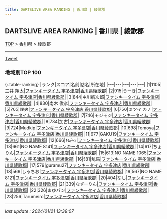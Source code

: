 ```yaml
---
title: DARTSLIVE AREA RANKING | 香川県 | 綾歌郡
---
```

## DARTSLIVE AREA RANKING | 香川県 | 綾歌郡

[TOP](/darts/rank/) > [香川県](/darts/rank/香川県/) > 綾歌郡

___

<a href="https://twitter.com/share?ref_src=twsrc%5Etfw" data-text="DARTSLIVE AREA RANKING | 香川県綾歌郡" class="twitter-share-button" data-via="DARTSLIVE" data-hashtags="DARTSLIVE" data-related="DARTSLIVE" data-show-count="false">Tweet</a>

### 地域別TOP 100

{:.table-ranking}
|ランク|スコア|名前|店名|所在地|
|---|---|---|---|---|
|1|1105|三井 翔太|<a href="https://search.dartslive.com/jp/shop/501bb2641f0448270d9b047a20a7ba1e">ファンキータイム 宇多津店</a>|<a href="/darts/rank/香川県/綾歌郡">香川県綾歌郡</a>|
|2|915|うーき|<a href="https://search.dartslive.com/jp/shop/501bb2641f0448270d9b047a20a7ba1e">ファンキータイム 宇多津店</a>|<a href="/darts/rank/香川県/綾歌郡">香川県綾歌郡</a>|
|3|844|中川航次郎|<a href="https://search.dartslive.com/jp/shop/501bb2641f0448270d9b047a20a7ba1e">ファンキータイム 宇多津店</a>|<a href="/darts/rank/香川県/綾歌郡">香川県綾歌郡</a>|
|4|830|南木 俊彦|<a href="https://search.dartslive.com/jp/shop/501bb2641f0448270d9b047a20a7ba1e">ファンキータイム 宇多津店</a>|<a href="/darts/rank/香川県/綾歌郡">香川県綾歌郡</a>|
|5|765|理央|<a href="https://search.dartslive.com/jp/shop/501bb2641f0448270d9b047a20a7ba1e">ファンキータイム 宇多津店</a>|<a href="/darts/rank/香川県/綾歌郡">香川県綾歌郡</a>|
|6|756|ミツイ カナ|<a href="https://search.dartslive.com/jp/shop/501bb2641f0448270d9b047a20a7ba1e">ファンキータイム 宇多津店</a>|<a href="/darts/rank/香川県/綾歌郡">香川県綾歌郡</a>|
|7|746|モジモジ|<a href="https://search.dartslive.com/jp/shop/501bb2641f0448270d9b047a20a7ba1e">ファンキータイム 宇多津店</a>|<a href="/darts/rank/香川県/綾歌郡">香川県綾歌郡</a>|
|8|734|加古|<a href="https://search.dartslive.com/jp/shop/501bb2641f0448270d9b047a20a7ba1e">ファンキータイム 宇多津店</a>|<a href="/darts/rank/香川県/綾歌郡">香川県綾歌郡</a>|
|9|724|Mudkip|<a href="https://search.dartslive.com/jp/shop/501bb2641f0448270d9b047a20a7ba1e">ファンキータイム 宇多津店</a>|<a href="/darts/rank/香川県/綾歌郡">香川県綾歌郡</a>|
|10|698|Tomoya|<a href="https://search.dartslive.com/jp/shop/501bb2641f0448270d9b047a20a7ba1e">ファンキータイム 宇多津店</a>|<a href="/darts/rank/香川県/綾歌郡">香川県綾歌郡</a>|
|11|677|GAKU19|<a href="https://search.dartslive.com/jp/shop/501bb2641f0448270d9b047a20a7ba1e">ファンキータイム 宇多津店</a>|<a href="/darts/rank/香川県/綾歌郡">香川県綾歌郡</a>|
|12|666|ｷﾑﾁｬﾝ|<a href="https://search.dartslive.com/jp/shop/501bb2641f0448270d9b047a20a7ba1e">ファンキータイム 宇多津店</a>|<a href="/darts/rank/香川県/綾歌郡">香川県綾歌郡</a>|
|13|661|NO NAME 8141|<a href="https://search.dartslive.com/jp/shop/501bb2641f0448270d9b047a20a7ba1e">ファンキータイム 宇多津店</a>|<a href="/darts/rank/香川県/綾歌郡">香川県綾歌郡</a>|
|14|617|ちょりん|<a href="https://search.dartslive.com/jp/shop/501bb2641f0448270d9b047a20a7ba1e">ファンキータイム 宇多津店</a>|<a href="/darts/rank/香川県/綾歌郡">香川県綾歌郡</a>|
|15|613|NO NAME 1065|<a href="https://search.dartslive.com/jp/shop/501bb2641f0448270d9b047a20a7ba1e">ファンキータイム 宇多津店</a>|<a href="/darts/rank/香川県/綾歌郡">香川県綾歌郡</a>|
|16|581|乱馬|<a href="https://search.dartslive.com/jp/shop/501bb2641f0448270d9b047a20a7ba1e">ファンキータイム 宇多津店</a>|<a href="/darts/rank/香川県/綾歌郡">香川県綾歌郡</a>|
|17|579|guramu27|<a href="https://search.dartslive.com/jp/shop/501bb2641f0448270d9b047a20a7ba1e">ファンキータイム 宇多津店</a>|<a href="/darts/rank/香川県/綾歌郡">香川県綾歌郡</a>|
|18|569|しゃちお|<a href="https://search.dartslive.com/jp/shop/501bb2641f0448270d9b047a20a7ba1e">ファンキータイム 宇多津店</a>|<a href="/darts/rank/香川県/綾歌郡">香川県綾歌郡</a>|
|19|567|NO NAME 8121|<a href="https://search.dartslive.com/jp/shop/501bb2641f0448270d9b047a20a7ba1e">ファンキータイム 宇多津店</a>|<a href="/darts/rank/香川県/綾歌郡">香川県綾歌郡</a>|
|20|404|なし|<a href="https://search.dartslive.com/jp/shop/501bb2641f0448270d9b047a20a7ba1e">ファンキータイム 宇多津店</a>|<a href="/darts/rank/香川県/綾歌郡">香川県綾歌郡</a>|
|21|339|なずーりん|<a href="https://search.dartslive.com/jp/shop/501bb2641f0448270d9b047a20a7ba1e">ファンキータイム 宇多津店</a>|<a href="/darts/rank/香川県/綾歌郡">香川県綾歌郡</a>|
|22|326|まゆパン|<a href="https://search.dartslive.com/jp/shop/501bb2641f0448270d9b047a20a7ba1e">ファンキータイム 宇多津店</a>|<a href="/darts/rank/香川県/綾歌郡">香川県綾歌郡</a>|
|23|256|Tarumeiro|<a href="https://search.dartslive.com/jp/shop/501bb2641f0448270d9b047a20a7ba1e">ファンキータイム 宇多津店</a>|<a href="/darts/rank/香川県/綾歌郡">香川県綾歌郡</a>|



___

_last update : 2024/01/21 13:39:07_


<script src="https://cdnjs.cloudflare.com/ajax/libs/jquery/3.6.1/jquery.min.js" integrity="sha512-aVKKRRi/Q/YV+4mjoKBsE4x3H+BkegoM/em46NNlCqNTmUYADjBbeNefNxYV7giUp0VxICtqdrbqU7iVaeZNXA==" crossorigin="anonymous" referrerpolicy="no-referrer"></script>
<script src="https://cdnjs.cloudflare.com/ajax/libs/jquery.tablesorter/2.31.3/js/jquery.tablesorter.min.js" integrity="sha512-qzgd5cYSZcosqpzpn7zF2ZId8f/8CHmFKZ8j7mU4OUXTNRd5g+ZHBPsgKEwoqxCtdQvExE5LprwwPAgoicguNg==" crossorigin="anonymous" referrerpolicy="no-referrer"></script>
<link rel="stylesheet" href="https://cdnjs.cloudflare.com/ajax/libs/jquery.tablesorter/2.31.3/css/theme.default.min.css" integrity="sha512-wghhOJkjQX0Lh3NSWvNKeZ0ZpNn+SPVXX1Qyc9OCaogADktxrBiBdKGDoqVUOyhStvMBmJQ8ZdMHiR3wuEq8+w==" crossorigin="anonymous" referrerpolicy="no-referrer" />
<script>
$(function() {
    $(".table-ranking").tablesorter({sortList:[[0, 0]]});
});
</script>

<script async src="https://platform.twitter.com/widgets.js" charset="utf-8"></script>